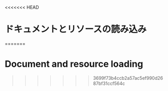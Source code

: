 
<<<<<<< HEAD
# ドキュメントとリソースの読み込み
=======
# Document and resource loading
>>>>>>> 3699f73b4ccb2a57ac5ef990d2687bf31ccf564c
